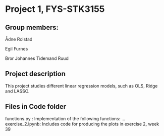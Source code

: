 # Project 1, FYS-STK3155

## Group members:
Ådne Rolstad

Egil Furnes

Bror Johannes Tidemand Ruud

## Project description
This project studies different linear regression models, such as OLS, Ridge and LASSO.

## Files in Code folder

functions.py : Implementation of the following functions: ...
exercise_2.ipynb: Includes code for producing the plots in exercise 2, week 39
